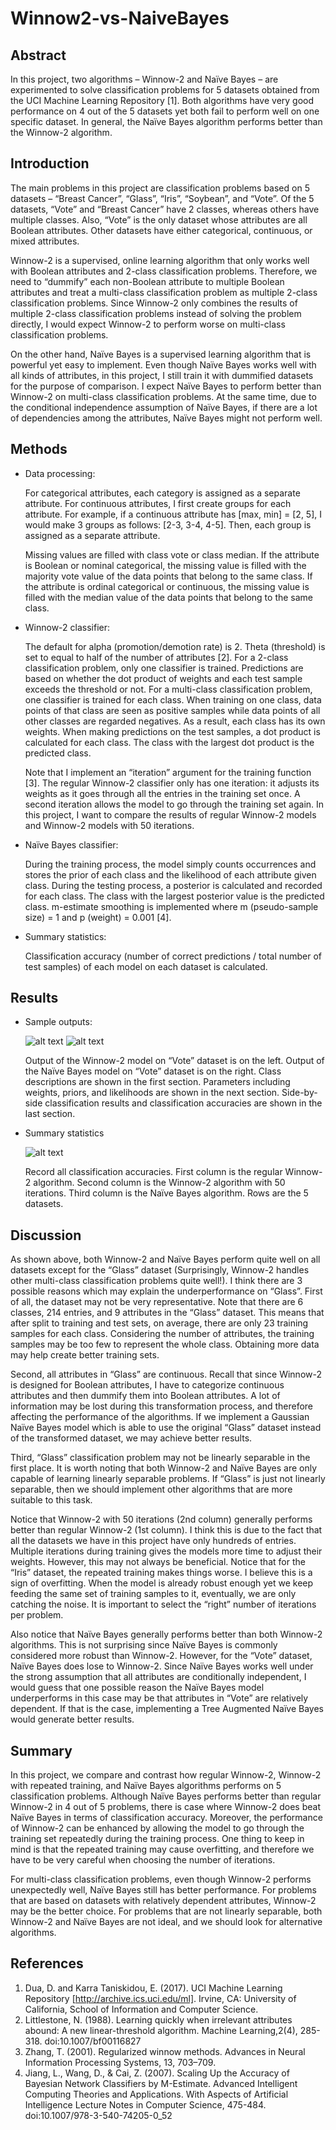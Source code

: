 # Winnow2-vs-NaiveBayes

## Abstract

In this project, two algorithms – Winnow-2 and Naïve Bayes – are experimented to solve classification problems for 5 datasets obtained from the UCI Machine Learning Repository [1]. Both algorithms have very good performance on 4 out of the 5 datasets yet both fail to perform well on one specific dataset. In general, the Naïve Bayes algorithm performs better than the Winnow-2 algorithm. 

## Introduction

The main problems in this project are classification problems based on 5 datasets – “Breast Cancer”, “Glass”, “Iris”, “Soybean”, and “Vote”. Of the 5 datasets, “Vote” and “Breast Cancer” have 2 classes, whereas others have multiple classes. Also, “Vote” is the only dataset whose attributes are all Boolean attributes. Other datasets have either categorical, continuous, or mixed attributes.

Winnow-2 is a supervised, online learning algorithm that only works well with Boolean attributes and 2-class classification problems. Therefore, we need to “dummify” each non-Boolean attribute to multiple Boolean attributes and treat a multi-class classification problem as multiple 2-class classification problems. Since Winnow-2 only combines the results of multiple 2-class classification problems instead of solving the problem directly, I would expect Winnow-2 to perform worse on multi-class classification problems.

On the other hand, Naïve Bayes is a supervised learning algorithm that is powerful yet easy to implement. Even though Naïve Bayes works well with all kinds of attributes, in this project, I still train it with dummified datasets for the purpose of comparison. I expect Naïve Bayes to perform better than Winnow-2 on multi-class classification problems. At the same time, due to the conditional independence assumption of Naïve Bayes, if there are a lot of dependencies among the attributes, Naïve Bayes might not perform well.

## Methods

- Data processing:

  For categorical attributes, each category is assigned as a separate attribute. For continuous attributes, I first create groups for each attribute. For example, if a continuous attribute has [max, min] = [2, 5], I would make 3 groups as follows: [2-3, 3-4, 4-5]. Then, each group is assigned as a separate attribute.

  Missing values are filled with class vote or class median. If the attribute is Boolean or nominal categorical, the missing value is filled with the majority vote value of the data points that belong to the same class. If the attribute is ordinal categorical or continuous, the missing value is filled with the median value of the data points that belong to the same class.

- Winnow-2 classifier:

  The default for alpha (promotion/demotion rate) is 2. Theta (threshold) is set to equal to half of the number of attributes [2]. For a 2-class classification problem, only one classifier is trained. Predictions are based on whether the dot product of weights and each test sample exceeds the threshold or not. For a multi-class classification problem, one classifier is trained for each class. When training on one class, data points of that class are seen as positive samples while data points of all other classes are regarded negatives. As a result, each class has its own weights. When making predictions on the test samples, a dot product is calculated for each class. The class with the largest dot product is the predicted class.

  Note that I implement an “iteration” argument for the training function [3]. The regular Winnow-2 classifier only has one iteration: it adjusts its weights as it goes through all the entries in the training set once. A second iteration allows the model to go through the training set again. In this project, I want to compare the results of regular Winnow-2 models and Winnow-2 models with 50 iterations.

- Naïve Bayes classifier:

  During the training process, the model simply counts occurrences and stores the prior of each class and the likelihood of each attribute given class. During the testing process, a posterior is calculated and recorded for each class. The class with the largest posterior value is the predicted class. m-estimate smoothing is implemented where m (pseudo-sample size) = 1 and p (weight) = 0.001 [4].

- Summary statistics:

  Classification accuracy (number of correct predictions / total number of test samples) of each model on each dataset is calculated.

## Results

- Sample outputs:

  ![alt text](outputs/winnow-2.png)                                 ![alt text](outputs/naive-bayes.png)

  Output of the Winnow-2 model on “Vote” dataset is on the left. Output of the Naïve Bayes model on “Vote” dataset is on the right. Class descriptions are shown in the first section. Parameters including weights, priors, and likelihoods are shown in the next section. Side-by-side classification results and classification accuracies are shown in the last section.

- Summary statistics

  ![alt text](outputs/summary.png)

  Record all classification accuracies. First column is the regular Winnow-2 algorithm. Second column is the Winnow-2 algorithm with 50 iterations. Third column is the Naïve Bayes algorithm. Rows are the 5 datasets. 

## Discussion

As shown above, both Winnow-2 and Naïve Bayes perform quite well on all datasets except for the “Glass” dataset (Surprisingly, Winnow-2 handles other multi-class classification problems quite well!). I think there are 3 possible reasons which may explain the underperformance on “Glass”. First of all, the dataset may not be very representative. Note that there are 6 classes, 214 entries, and 9 attributes in the “Glass” dataset. This means that after split to training and test sets, on average, there are only 23 training samples for each class. Considering the number of attributes, the training samples may be too few to represent the whole class. Obtaining more data may help create better training sets. 

Second, all attributes in “Glass” are continuous. Recall that since Winnow-2 is designed for Boolean attributes, I have to categorize continuous attributes and then dummify them into Boolean attributes. A lot of information may be lost during this transformation process, and therefore affecting the performance of the algorithms. If we implement a Gaussian Naïve Bayes model which is able to use the original “Glass” dataset instead of the transformed dataset, we may achieve better results.

Third, “Glass” classification problem may not be linearly separable in the first place. It is worth noting that both Winnow-2 and Naïve Bayes are only capable of learning linearly separable problems. If “Glass” is just not linearly separable, then we should implement other algorithms that are more suitable to this task.

Notice that Winnow-2 with 50 iterations (2nd column) generally performs better than regular Winnow-2 (1st column). I think this is due to the fact that all the datasets we have in this project have only hundreds of entries. Multiple iterations during training gives the models more time to adjust their weights. However, this may not always be beneficial. Notice that for the “Iris” dataset, the repeated training makes things worse. I believe this is a sign of overfitting. When the model is already robust enough yet we keep feeding the same set of training samples to it, eventually, we are only catching the noise. It is important to select the “right” number of iterations per problem.

Also notice that Naïve Bayes generally performs better than both Winnow-2 algorithms. This is not surprising since Naïve Bayes is commonly considered more robust than Winnow-2. However, for the “Vote” dataset, Naïve Bayes does lose to Winnow-2. Since Naïve Bayes works well under the strong assumption that all attributes are conditionally independent, I would guess that one possible reason the Naïve Bayes model underperforms in this case may be that attributes in “Vote” are relatively dependent. If that is the case, implementing a Tree Augmented Naïve Bayes would generate better results.

## Summary

In this project, we compare and contrast how regular Winnow-2, Winnow-2 with repeated training, and Naïve Bayes algorithms performs on 5 classification problems. Although Naïve Bayes performs better than regular Winnow-2 in 4 out of 5 problems, there is case where Winnow-2 does beat Naïve Bayes in terms of classification accuracy. Moreover, the performance of Winnow-2 can be enhanced by allowing the model to go through the training set repeatedly during the training process. One thing to keep in mind is that the repeated training may cause overfitting, and therefore we have to be very careful when choosing the number of iterations.

For multi-class classification problems, even though Winnow-2 performs unexpectedly well, Naïve Bayes still has better performance. For problems that are based on datasets with relatively dependent attributes, Winnow-2 may be the better choice. For problems that are not linearly separable, both Winnow-2 and Naïve Bayes are not ideal, and we should look for alternative algorithms.

## References

1. Dua, D. and Karra Taniskidou, E. (2017). UCI Machine Learning Repository [http://archive.ics.uci.edu/ml]. Irvine, CA: University of California, School of Information and Computer Science. 
2. Littlestone, N. (1988). Learning quickly when irrelevant attributes abound: A new linear-threshold algorithm. Machine Learning,2(4), 285-318. doi:10.1007/bf00116827 
3. Zhang, T. (2001). Regularized winnow methods. Advances in Neural Information Processing Systems, 13, 703–709. 
4. Jiang, L., Wang, D., & Cai, Z. (2007). Scaling Up the Accuracy of Bayesian Network Classifiers by M-Estimate. Advanced Intelligent Computing Theories and Applications. With Aspects of Artificial Intelligence Lecture Notes in Computer Science, 475-484. doi:10.1007/978-3-540-74205-0_52

